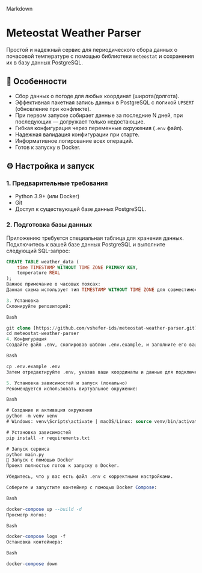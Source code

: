 Markdown

# Meteostat Weather Parser

Простой и надежный сервис для периодического сбора данных о почасовой температуре с помощью библиотеки `meteostat` и сохранения их в базу данных PostgreSQL.

## 🚀 Особенности

- Сбор данных о погоде для любых координат (широта/долгота).
- Эффективная пакетная запись данных в PostgreSQL с логикой `UPSERT` (обновление при конфликте).
- При первом запуске собирает данные за последние N дней, при последующих — догружает только недостающие.
- Гибкая конфигурация через переменные окружения (`.env` файл).
- Надежная валидация конфигурации при старте.
- Информативное логирование всех операций.
- Готов к запуску в Docker.

## ⚙️ Настройка и запуск

### 1. Предварительные требования
- Python 3.9+ (или Docker)
- Git
- Доступ к существующей базе данных PostgreSQL.

### 2. Подготовка базы данных
Приложению требуется специальная таблица для хранения данных. Подключитесь к вашей базе данных PostgreSQL и выполните следующий SQL-запрос:

```sql
CREATE TABLE weather_data (
    time TIMESTAMP WITHOUT TIME ZONE PRIMARY KEY,
    temperature REAL
);
Важное примечание о часовых поясах:
Данная схема использует тип TIMESTAMP WITHOUT TIME ZONE для совместимости с уже существующими системами. Код приложения специально адаптирован для работы с этим типом. Для новых проектов рекомендуется использовать TIMESTAMP WITH TIME ZONE (timestamptz) для более надежной работы с часовыми поясами на уровне самой БД.

3. Установка
Склонируйте репозиторий:

Bash

git clone [https://github.com/vshefer-ids/meteostat-weather-parser.git](https://github.com/vshefer-ids/meteostat-weather-parser.git)
cd meteostat-weather-parser
4. Конфигурация
Создайте файл .env, скопировав шаблон .env.example, и заполните его вашими данными:

Bash

cp .env.example .env
Затем отредактируйте .env, указав ваши координаты и данные для подключения к БД. Не забудьте указать имя таблицы, которое вы создали на шаге 2 (по умолчанию weather_data).

5. Установка зависимостей и запуск (локально)
Рекомендуется использовать виртуальное окружение:

Bash

# Создание и активация окружения
python -m venv venv
# Windows: venv\Scripts\activate | macOS/Linux: source venv/bin/activate

# Установка зависимостей
pip install -r requirements.txt

# Запуск сервиса
python main.py
🐳 Запуск с помощью Docker
Проект полностью готов к запуску в Docker.

Убедитесь, что у вас есть файл .env с корректными настройками.

Соберите и запустите контейнер с помощью Docker Compose:

Bash

docker-compose up --build -d
Просмотр логов:

Bash

docker-compose logs -f
Остановка контейнера:

Bash

docker-compose down